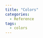 ```yaml
---
title: "Colors"
categories:
  - Reference
tags:
  - colors
---
```

<style>
.observablehq {
  padding: 0px 0px 40px 0px;
}
</style>


<div id="observablehq-30f8f623">
  <div class="observablehq-main_colors"></div>
  <div class="observablehq-main_dark"></div>
  <div class="observablehq-main_medium"></div>
  <div class="observablehq-main_light"></div>
  <div class="observablehq-primary"></div>
  <div class="observablehq-secondary"></div>
  <div class="observablehq-secondary_gray"></div>
  <div class="observablehq-shades_alluma_green"></div>
  <div class="observablehq-shades_alluma_slate"></div>
  <div class="observablehq-shades_red"></div>
  <div class="observablehq-shades_gold"></div>
  <div class="observablehq-shades_lightblue"></div>
  <div class="observablehq-shades_indigo"></div>

</div>
<script type="module">
  import {Runtime, Inspector} from "https://cdn.jsdelivr.net/npm/@observablehq/runtime@4/dist/runtime.js";
  import define from "https://api.observablehq.com/@chekos/alluma-data-visualization-style-guide.js?v=3";
  (new Runtime).module(define, name => {
    if (name === "style") return Inspector.into(".style-observablehq")();
    if (name === "main_colors") return Inspector.into("#observablehq-30f8f623 .observablehq-main_colors")();
    if (name === "main_dark") return Inspector.into("#observablehq-30f8f623 .observablehq-main_dark")();
    if (name === "main_medium") return Inspector.into("#observablehq-30f8f623 .observablehq-main_medium")();
    if (name === "main_light") return Inspector.into("#observablehq-30f8f623 .observablehq-main_light")();
    if (name === "primary") return Inspector.into("#observablehq-30f8f623 .observablehq-primary")();
    if (name === "secondary") return Inspector.into("#observablehq-30f8f623 .observablehq-secondary")();
    if (name === "secondary_gray") return Inspector.into("#observablehq-30f8f623 .observablehq-secondary_gray")();
    if (name === "shades_alluma_green") return Inspector.into("#observablehq-30f8f623 .observablehq-shades_alluma_green")();
    if (name === "shades_alluma_slate") return Inspector.into("#observablehq-30f8f623 .observablehq-shades_alluma_slate")();
    if (name === "shades_red") return Inspector.into("#observablehq-30f8f623 .observablehq-shades_red")();
    if (name === "shades_gold") return Inspector.into("#observablehq-30f8f623 .observablehq-shades_gold")();
    if (name === "shades_lightblue") return Inspector.into("#observablehq-30f8f623 .observablehq-shades_lightblue")();
    if (name === "shades_indigo") return Inspector.into("#observablehq-30f8f623 .observablehq-shades_indigo")();
  });
</script>

<div class="style-observablehq"></div>
